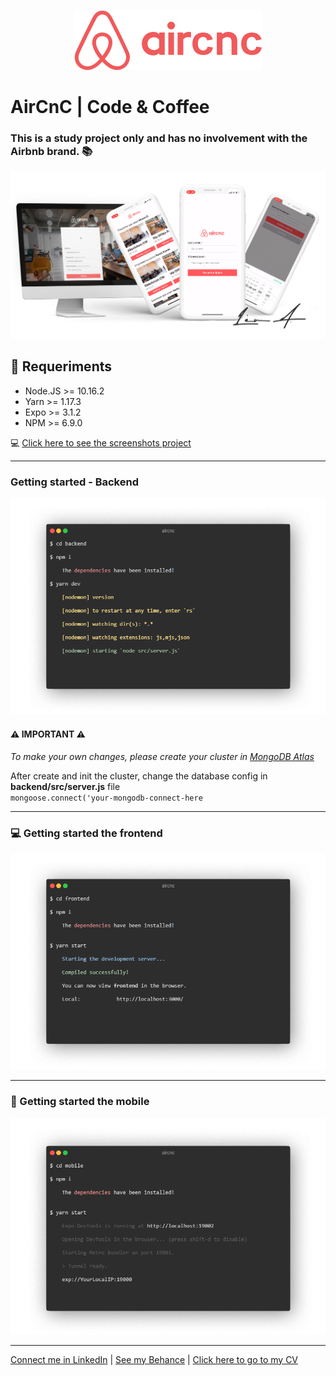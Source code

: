 <p align="center">
<img src="mobile/src/assets/logo@2x.png" /><br/>
</p>


# AirCnC | Code & Coffee <br/>
### This is a study project only and has no involvement with the Airbnb brand. :books:

<img src="presentation.png" />

## :electric_plug: Requeriments

- Node.JS >= 10.16.2
- Yarn >= 1.17.3
- Expo >= 3.1.2
- NPM >= 6.9.0

:computer: <a href="SCREENSHOTS.md">Click here to see the screenshots project</a>

<hr />

### Getting started - Backend
<img src="screenshots/getting-started/backend.png" />

#### :warning: IMPORTANT :warning:
_To make your own changes, please create your cluster in <a href="https://www.mongodb.com/">MongoDB Atlas</a>_

After create and init the cluster, change the database config in <b>backend/src/server.js</b> file<br/>
`mongoose.connect('your-mongodb-connect-here`

<hr />

### :computer: Getting started the frontend 
<img src="screenshots/getting-started/frontend.png" />

<hr />

### :iphone: Getting started the mobile 
<img src="screenshots/getting-started/mobile.png" />

<hr/>

<a href="http://linkedin.com/in/leonardoalmeida99">Connect me in LinkedIn</a> | <a href="http://behance.net/almeida99">See my Behance</a> | <a href="https://leunardo.dev">Click here to go to my CV</a>